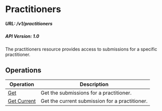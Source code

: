 # Practitioners

##### URL: /v1/practitioners
##### API Version: 1.0

The practitioners resource provides access to submissions for a specific practitioner.

## Operations

| Operation | Description |
| - | - |
| [Get](get.md) | Get the submissions for a practitioner. |
| [Get Current](get-current.md) | Get the current submission for a practitioner. |
